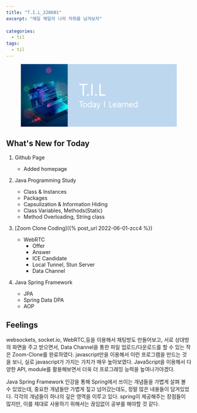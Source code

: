 ```yaml
---
title: "T.I.L_220601"
excerpt: "매일 매일의 나의 자취를 남겨보자"

categories:
  - til
tags:
  - til
---
```

<figure>
    <img src="/assets/images/til_image.png">
</figure>

## What's New for Today     
1. Github Page
    - Added homepage
2. Java Programming Study
    - Class & Instances
    - Packages
    - Capsulization & Information Hiding
    - Class Variables, Methods(Static)
    - Method Overloading, String class

3. [Zoom Clone Coding]({% post_url 2022-06-01-zcc4 %})
    - WebRTC
        - Offer
        - Answer
        - ICE Candidate
        - Local Tunnel, Stun Server
        - Data Channel
4. Java Spring Framework
    - JPA
    - Spring Data DPA
    - AOP


## Feelings
websockets, socket.io, WebRTC,등을 이용해서 채팅방도 만들어보고, 서로 상대방의 화면을 주고 받으면서, Data Channel을 통한 파일 업로드/다운로드를 할 수 있는 작은 Zoom-Clone를 완료하였다. javascript만을 이용해서 이런 프로그램을 만드는 것을 보니, 실로 javascript가 가지는 가치가 매우 높아보였다. JavaScript을 이용해서 다양한 API, module를 활용해보면서 더욱 더 프로그래밍 능력을 높여나가야겠다.

Java Spring Framework 인강을 통해 Spring에서 쓰이는 개념들을 가볍게 살펴 볼 수 있었는데, 중요한 개념들만 가볍게 짚고 넘어갔는데도, 정말 많은 내용들이 담겨있었다. 각각의 개념들이 하나의 깊은 영역을 이루고 있다. spring이 제공해주는 장점들이 많지만, 이를 제대로 사용하기 위해서는 끊임없이 공부를 해야할 것 같다.







